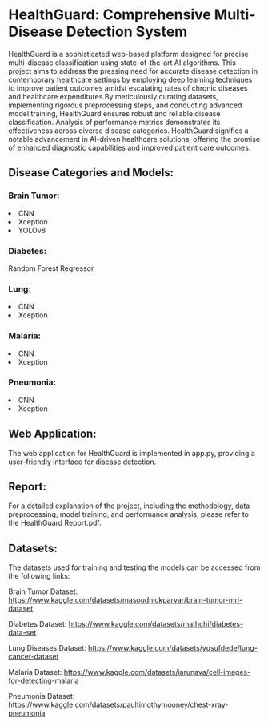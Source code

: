 <h1>HealthGuard: Comprehensive Multi-Disease Detection System</h1>

HealthGuard is a sophisticated web-based platform designed for precise multi-disease classification using state-of-the-art AI algorithms. This project aims to address the pressing need for accurate disease detection in contemporary healthcare settings by employing deep learning techniques to improve patient outcomes amidst escalating rates of chronic diseases and healthcare expenditures.By meticulously curating datasets, implementing rigorous preprocessing steps, and conducting advanced model training, HealthGuard ensures robust and reliable disease classification. Analysis of performance metrics demonstrates its effectiveness across diverse disease categories. HealthGuard signifies a notable advancement in AI-driven healthcare solutions, offering the promise of enhanced diagnostic capabilities and improved patient care outcomes.

<h2>Disease Categories and Models:</h2>

<h3>Brain Tumor:</h3>
            <li> CNN </li>
            <li> Xception</li>
            <li> YOLOv8 </li>
						 
<h3>Diabetes:</h3>
            Random Forest Regressor
						
<h3>Lung:</h3>
            <li> CNN </li>
            <li> Xception</li>
						
<h3>Malaria:</h3>
            <li> CNN </li>
            <li> Xception</li>
						
<h3>Pneumonia:</h3>
            <li> CNN </li>
            <li> Xception</li>
						
<h2>Web Application:</h2>
The web application for HealthGuard is implemented in app.py, providing a user-friendly interface for disease detection.

<h2>Report:</h2>

For a detailed explanation of the project, including the methodology, data preprocessing, model training, and performance analysis, please refer to the HealthGuard Report.pdf.

<h2>Datasets:</h2>

The datasets used for training and testing the models can be accessed from the following links:

Brain Tumor Dataset: https://www.kaggle.com/datasets/masoudnickparvar/brain-tumor-mri-dataset

Diabetes Dataset: https://www.kaggle.com/datasets/mathchi/diabetes-data-set

Lung Diseases Dataset: https://www.kaggle.com/datasets/yusufdede/lung-cancer-dataset

Malaria Dataset: https://www.kaggle.com/datasets/iarunava/cell-images-for-detecting-malaria

Pneumonia Dataset: https://www.kaggle.com/datasets/paultimothymooney/chest-xray-pneumonia
